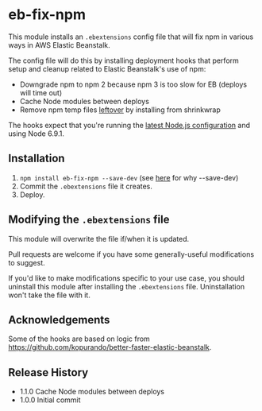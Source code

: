 # eb-fix-npm

This module installs an `.ebextensions` config file that will fix npm in various
ways in AWS Elastic Beanstalk.

The config file will do this by installing deployment hooks that perform setup
and cleanup related to Elastic Beanstalk's use of npm:

* Downgrade npm to npm 2 because npm 3 is too slow for EB (deploys will time out)
* Cache Node modules between deploys
* Remove npm temp files [leftover](https://github.com/npm/npm/issues/6855) by installing from shrinkwrap

The hooks expect that you're running the
[latest Node.js configuration](http://docs.aws.amazon.com/elasticbeanstalk/latest/dg/concepts.platforms.html#concepts.platforms.nodejs)
and using Node 6.9.1.

## Installation

1. `npm install eb-fix-npm --save-dev` (see [here](https://github.com/mixmaxhq/install-files/blob/master/README.md#installation) for why --save-dev)
2. Commit the `.ebextensions` file it creates.
3. Deploy.

## Modifying the `.ebextensions` file

This module will overwrite the file if/when it is updated.

Pull requests are welcome if you have some generally-useful modifications to
suggest.

If you'd like to make modifications specific to your use case, you should uninstall
this module after installing the `.ebextensions` file. Uninstallation won't take
the file with it.

## Acknowledgements

Some of the hooks are based on logic from https://github.com/kopurando/better-faster-elastic-beanstalk.

## Release History

* 1.1.0 Cache Node modules between deploys
* 1.0.0 Initial commit
